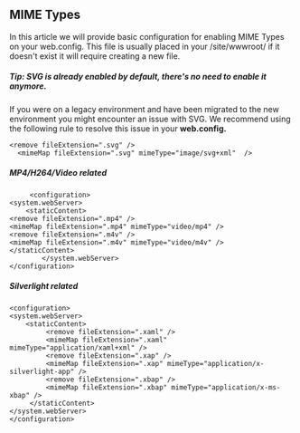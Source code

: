 ## MIME Types
In this article we will provide basic configuration for enabling MIME Types on your web.config. This file is usually placed in your /site/wwwroot/ if it doesn't exist it will require creating a new file.

##### Tip: SVG is already enabled by default, there's no need to enable it anymore.
If you were on a legacy environment and have been migrated to the new environment you might encounter an issue with SVG. We recommend using the following rule to resolve this issue in your **web.config.**

    <remove fileExtension=".svg" />
      <mimeMap fileExtension=".svg" mimeType="image/svg+xml"  />

##### MP4/H264/Video related
    
         <configuration>
    <system.webServer>
    	<staticContent>
    <remove fileExtension=".mp4" />
    <mimeMap fileExtension=".mp4" mimeType="video/mp4" />
    <remove fileExtension=".m4v" />
    <mimeMap fileExtension=".m4v" mimeType="video/m4v" />
    </staticContent>
    		</system.webServer>
    </configuration>

##### Silverlight related

    <configuration>
    <system.webServer>
        <staticContent>
			 <remove fileExtension=".xaml" /> 
             <mimeMap fileExtension=".xaml" mimeType="application/xaml+xml" />
			 <remove fileExtension=".xap" />
             <mimeMap fileExtension=".xap" mimeType="application/x-silverlight-app" />
			 <remove fileExtension=".xbap" />
             <mimeMap fileExtension=".xbap" mimeType="application/x-ms-xbap" />
         </staticContent>
    </system.webServer>
    </configuration> 